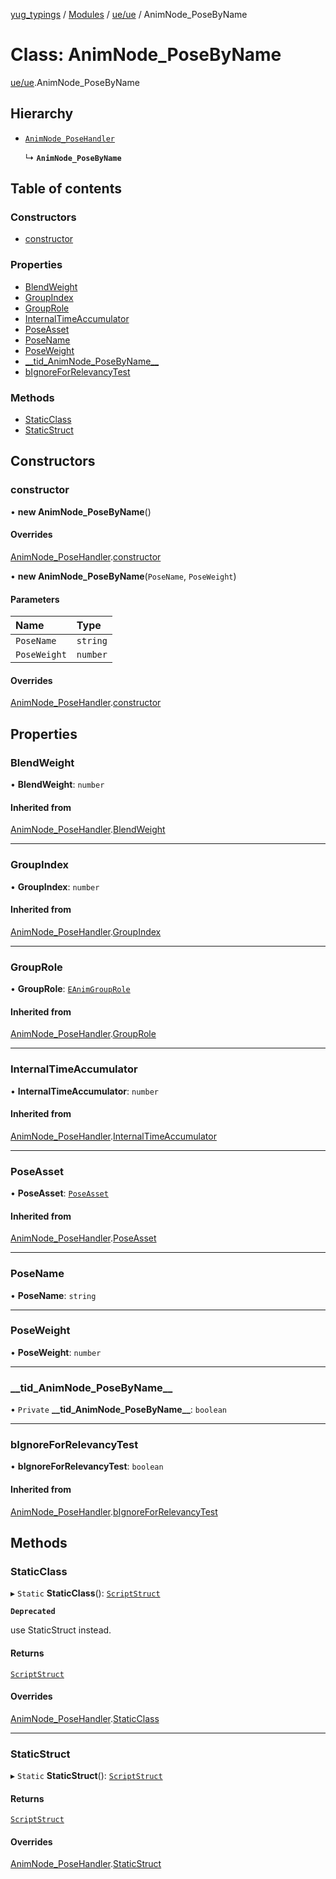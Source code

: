 [yug_typings](../README.md) / [Modules](../modules.md) / [ue/ue](../modules/ue_ue.md) / AnimNode\_PoseByName

# Class: AnimNode\_PoseByName

[ue/ue](../modules/ue_ue.md).AnimNode_PoseByName

## Hierarchy

- [`AnimNode_PoseHandler`](ue_ue.AnimNode_PoseHandler.md)

  ↳ **`AnimNode_PoseByName`**

## Table of contents

### Constructors

- [constructor](ue_ue.AnimNode_PoseByName.md#constructor)

### Properties

- [BlendWeight](ue_ue.AnimNode_PoseByName.md#blendweight)
- [GroupIndex](ue_ue.AnimNode_PoseByName.md#groupindex)
- [GroupRole](ue_ue.AnimNode_PoseByName.md#grouprole)
- [InternalTimeAccumulator](ue_ue.AnimNode_PoseByName.md#internaltimeaccumulator)
- [PoseAsset](ue_ue.AnimNode_PoseByName.md#poseasset)
- [PoseName](ue_ue.AnimNode_PoseByName.md#posename)
- [PoseWeight](ue_ue.AnimNode_PoseByName.md#poseweight)
- [\_\_tid\_AnimNode\_PoseByName\_\_](ue_ue.AnimNode_PoseByName.md#__tid_animnode_posebyname__)
- [bIgnoreForRelevancyTest](ue_ue.AnimNode_PoseByName.md#bignoreforrelevancytest)

### Methods

- [StaticClass](ue_ue.AnimNode_PoseByName.md#staticclass)
- [StaticStruct](ue_ue.AnimNode_PoseByName.md#staticstruct)

## Constructors

### constructor

• **new AnimNode_PoseByName**()

#### Overrides

[AnimNode_PoseHandler](ue_ue.AnimNode_PoseHandler.md).[constructor](ue_ue.AnimNode_PoseHandler.md#constructor)

• **new AnimNode_PoseByName**(`PoseName`, `PoseWeight`)

#### Parameters

| Name | Type |
| :------ | :------ |
| `PoseName` | `string` |
| `PoseWeight` | `number` |

#### Overrides

[AnimNode_PoseHandler](ue_ue.AnimNode_PoseHandler.md).[constructor](ue_ue.AnimNode_PoseHandler.md#constructor)

## Properties

### BlendWeight

• **BlendWeight**: `number`

#### Inherited from

[AnimNode_PoseHandler](ue_ue.AnimNode_PoseHandler.md).[BlendWeight](ue_ue.AnimNode_PoseHandler.md#blendweight)

___

### GroupIndex

• **GroupIndex**: `number`

#### Inherited from

[AnimNode_PoseHandler](ue_ue.AnimNode_PoseHandler.md).[GroupIndex](ue_ue.AnimNode_PoseHandler.md#groupindex)

___

### GroupRole

• **GroupRole**: [`EAnimGroupRole`](../enums/ue_ue.EAnimGroupRole.md)

#### Inherited from

[AnimNode_PoseHandler](ue_ue.AnimNode_PoseHandler.md).[GroupRole](ue_ue.AnimNode_PoseHandler.md#grouprole)

___

### InternalTimeAccumulator

• **InternalTimeAccumulator**: `number`

#### Inherited from

[AnimNode_PoseHandler](ue_ue.AnimNode_PoseHandler.md).[InternalTimeAccumulator](ue_ue.AnimNode_PoseHandler.md#internaltimeaccumulator)

___

### PoseAsset

• **PoseAsset**: [`PoseAsset`](ue_ue.PoseAsset.md)

#### Inherited from

[AnimNode_PoseHandler](ue_ue.AnimNode_PoseHandler.md).[PoseAsset](ue_ue.AnimNode_PoseHandler.md#poseasset)

___

### PoseName

• **PoseName**: `string`

___

### PoseWeight

• **PoseWeight**: `number`

___

### \_\_tid\_AnimNode\_PoseByName\_\_

• `Private` **\_\_tid\_AnimNode\_PoseByName\_\_**: `boolean`

___

### bIgnoreForRelevancyTest

• **bIgnoreForRelevancyTest**: `boolean`

#### Inherited from

[AnimNode_PoseHandler](ue_ue.AnimNode_PoseHandler.md).[bIgnoreForRelevancyTest](ue_ue.AnimNode_PoseHandler.md#bignoreforrelevancytest)

## Methods

### StaticClass

▸ `Static` **StaticClass**(): [`ScriptStruct`](ue_ue.ScriptStruct.md)

**`Deprecated`**

use StaticStruct instead.

#### Returns

[`ScriptStruct`](ue_ue.ScriptStruct.md)

#### Overrides

[AnimNode_PoseHandler](ue_ue.AnimNode_PoseHandler.md).[StaticClass](ue_ue.AnimNode_PoseHandler.md#staticclass)

___

### StaticStruct

▸ `Static` **StaticStruct**(): [`ScriptStruct`](ue_ue.ScriptStruct.md)

#### Returns

[`ScriptStruct`](ue_ue.ScriptStruct.md)

#### Overrides

[AnimNode_PoseHandler](ue_ue.AnimNode_PoseHandler.md).[StaticStruct](ue_ue.AnimNode_PoseHandler.md#staticstruct)
